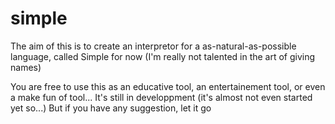 # simple

The aim of this is to create an interpretor for a as-natural-as-possible language, called Simple for now (I'm really not talented in the art of giving names)

You are free to use this as an educative tool, an entertainement tool, or even a make fun of tool...
It's still in developpment (it's almost not even started yet so...) But if you have any suggestion, let it go
